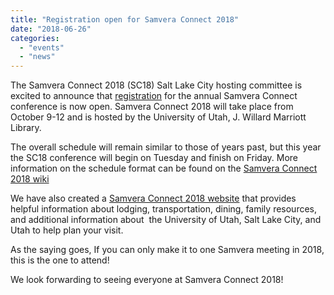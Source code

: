 ```yaml
---
title: "Registration open for Samvera Connect 2018"
date: "2018-06-26"
categories: 
  - "events"
  - "news"
---
```


The Samvera Connect 2018 (SC18) Salt Lake City hosting committee is excited to announce that [registration](https://umarket.utah.edu/um2/marriottlib/product.php?product=9) for the annual Samvera Connect conference is now open. Samvera Connect 2018 will take place from October 9-12 and is hosted by the University of Utah, J. Willard Marriott Library.

The overall schedule will remain similar to those of years past, but this year the SC18 conference will begin on Tuesday and finish on Friday. More information on the schedule format can be found on the [Samvera Connect 2018 wiki](https://wiki.duraspace.org/display/samvera/Samvera+Connect+2018)

We have also created a [Samvera Connect 2018 website](https://connect2018.lib.utah.edu/) that provides helpful information about lodging, transportation, dining, family resources, and additional information about  the University of Utah, Salt Lake City, and Utah to help plan your visit.

As the saying goes, If you can only make it to one Samvera meeting in 2018, this is the one to attend!

We look forwarding to seeing everyone at Samvera Connect 2018!
